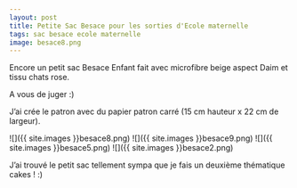 ```yaml
---
layout: post
title: Petite Sac Besace pour les sorties d'Ecole maternelle
tags: sac besace ecole maternelle
image: besace8.png
---
```

Encore un petit sac Besace Enfant fait avec microfibre beige aspect Daim et tissu chats rose.

A vous de juger :)

J’ai crée le patron avec du papier patron carré (15 cm hauteur x 22 cm de largeur).

![]({{ site.images }}besace8.png)
![]({{ site.images }}besace9.png)
![]({{ site.images }}besace5.png)
![]({{ site.images }}besace2.png)

J’ai trouvé le petit sac tellement sympa que je fais un deuxième thématique cakes ! :)
